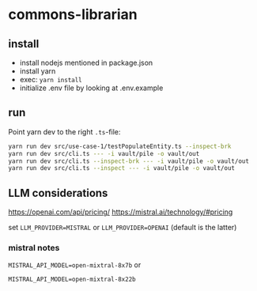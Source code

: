 # commons-librarian


## install

- install nodejs mentioned in package.json
- install yarn
- exec: `yarn install`
- initialize .env file by looking at .env.example

## run

Point yarn dev to the right `.ts`-file:

```bash
yarn run dev src/use-case-1/testPopulateEntity.ts --inspect-brk
yarn run dev src/cli.ts --- -i vault/pile -o vault/out
yarn run dev src/cli.ts --inspect-brk --- -i vault/pile -o vault/out
yarn run dev src/cli.ts --inspect --- -i vault/pile -o vault/out
```


## LLM considerations

https://openai.com/api/pricing/
https://mistral.ai/technology/#pricing

set `LLM_PROVIDER=MISTRAL` or `LLM_PROVIDER=OPENAI` (default is the latter)

### mistral notes

`MISTRAL_API_MODEL=open-mixtral-8x7b` or

`MISTRAL_API_MODEL=open-mixtral-8x22b`


